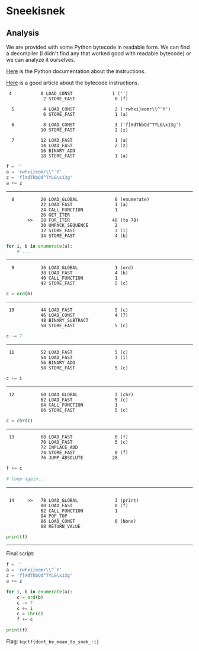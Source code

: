 # Sneekisnek

## Analysis

We are provided with some Python bytecode in readable form. We can find a decompiler
(I didn't find any that worked good with readable bytecode) or we can analyze it ourselves.

[Here](https://docs.python.org/3/library/dis.html) is the Python documentation about the instructions.

[Here](https://towardsdatascience.com/understanding-python-bytecode-e7edaae8734d) is a good article about the bytecode instructions.

```
 4           0 LOAD_CONST               1 ('')
              2 STORE_FAST               0 (f)

  5           4 LOAD_CONST               2 ('rwhxi}eomr\\^`Y')
              6 STORE_FAST               1 (a)

  6           8 LOAD_CONST               3 ('f]XdThbQd^TYL&\x13g')
             10 STORE_FAST               2 (z)

  7          12 LOAD_FAST                1 (a)
             14 LOAD_FAST                2 (z)
             16 BINARY_ADD
             18 STORE_FAST               1 (a)
```

```py
f = ''
a = 'rwhxi}eomr\\^`Y'
z = 'f]XdThbQd^TYL&\x13g'
a += z
```

---

```
  8          20 LOAD_GLOBAL              0 (enumerate)
             22 LOAD_FAST                1 (a)
             24 CALL_FUNCTION            1
             26 GET_ITER
        >>   28 FOR_ITER                48 (to 78) 
             30 UNPACK_SEQUENCE          2
             32 STORE_FAST               3 (i)
             34 STORE_FAST               4 (b)
```

```py
for i, b in enumerate(a):
    # ...
```

---

```
  9          36 LOAD_GLOBAL              1 (ord)
             38 LOAD_FAST                4 (b)
             40 CALL_FUNCTION            1
             42 STORE_FAST               5 (c)
```

```py
c = ord(b)
```

---

```
 10          44 LOAD_FAST                5 (c)
             46 LOAD_CONST               4 (7)
             48 BINARY_SUBTRACT
             50 STORE_FAST               5 (c)
```

```py
c -= 7
```

---

```
 11          52 LOAD_FAST                5 (c)
             54 LOAD_FAST                3 (i)
             56 BINARY_ADD
             58 STORE_FAST               5 (c)
```

```py
c += i
```

---

```
 12          60 LOAD_GLOBAL              2 (chr)
             62 LOAD_FAST                5 (c)
             64 CALL_FUNCTION            1
             66 STORE_FAST               5 (c)
```


```py
c = chr(c)
```

---

```
 13          68 LOAD_FAST                0 (f)
             70 LOAD_FAST                5 (c)
             72 INPLACE_ADD
             74 STORE_FAST               0 (f)
             76 JUMP_ABSOLUTE           28
```

```py
f += c

# loop again...
```

---

```

 14     >>   78 LOAD_GLOBAL              3 (print)
             80 LOAD_FAST                0 (f)
             82 CALL_FUNCTION            1
             84 POP_TOP
             86 LOAD_CONST               0 (None)
             88 RETURN_VALUE
```

```py
print(f)
```

---

Final script:

```py
f = ''
a = 'rwhxi}eomr\\^`Y'
z = 'f]XdThbQd^TYL&\x13g'
a += z

for i, b in enumerate(a):
    c = ord(b)
    c -= 7
    c += i
    c = chr(c)
    f += c

print(f)
```

Flag: `kqctf{dont_be_mean_to_snek_:(}`